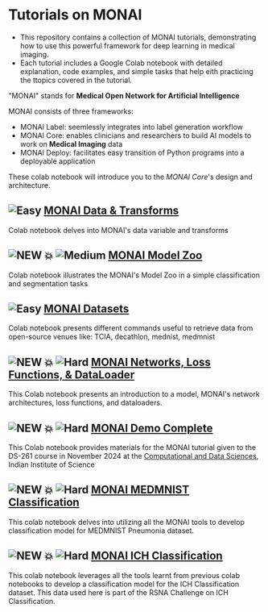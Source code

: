 # Tutorials on MONAI
- This repository contains a collection of MONAI tutorials, demonstrating how to use this powerful framework for deep learning in medical imaging. 
- Each tutorial includes a Google Colab notebook with detailed explanation, code examples, and simple tasks that help eith practicing the ttopics covered in the tutorial.

"MONAI" stands for **Medical Open Network for Artificial Intelligence**

MONAI consists of three frameworks:
*   MONAI Label: seemlessly integrates into label generation workflow
*   MONAI Core: enables clinicians and researchers to build AI models to work on **Medical Imaging** data
*   MONAI Deploy: facilitates easy transition of Python programs into a deployable application


These colab notebook will introduce you to the *MONAI Core*'s design and architecture. 

## ![Easy](https://img.shields.io/badge/Difficulty-Easy-green) [MONAI Data & Transforms](https://github.com/rashwinr/MONAI_tutorials/blob/main/MONAI_data_Transforms.ipynb)
  Colab notebook delves into MONAI's data variable and transforms
## ![NEW 💥](https://img.shields.io/badge/NEW-💥-red) ![Medium](https://img.shields.io/badge/Difficulty-Medium-yellow) [MONAI Model Zoo](https://github.com/rashwinr/MONAI_tutorials/blob/main/MONAI_Model_Zoo.ipynb)
  Colab notebook illustrates the MONAI's Model Zoo in a simple classification and segmentation tasks
## ![Easy](https://img.shields.io/badge/Difficulty-Easy-green) [MONAI Datasets](https://github.com/rashwinr/MONAI_tutorials/blob/main/MONAI_datasets.ipynb)
  Colab notebook presents different commands useful to retrieve data from open-source venues like: TCIA, decathlon, mednist, medmnist
## ![NEW 💥](https://img.shields.io/badge/NEW-💥-red) ![Hard](https://img.shields.io/badge/Difficulty-Hard-red) [MONAI Networks, Loss Functions, & DataLoader](https://github.com/rashwinr/MONAI_tutorials/blob/main/MONAI_Networks_LossFunctions_DataLoaders.ipynb)
  This Colab notebook presents an introduction to a model, MONAI's network architectures, loss functions, and dataloaders.
## ![NEW 💥](https://img.shields.io/badge/NEW-💥-red) ![Hard](https://img.shields.io/badge/Difficulty-Hard-red) [MONAI Demo Complete](https://github.com/rashwinr/MONAI_tutorials/blob/6b599e5865bd1f864664bff2de0cb7ba6d48d577/MONAI_Tutorial_DS261_AIMIA.ipynb)
  This Colab notebook provides materials for the MONAI tutorial given to the DS-261 course in November 2024 at the [Computational and Data Sciences](https://cds.iisc.ac.in/), Indian Institute of Science
## ![NEW 💥](https://img.shields.io/badge/NEW-💥-red) ![Hard](https://img.shields.io/badge/Difficulty-Hard-red) [MONAI MEDMNIST Classification](https://github.com/rashwinr/Tutorials-on-MONAI/blob/main/MEDMNIST_Pneumonia_Classification.ipynb)
  This colab notebook delves into utilizing all the MONAI tools to develop classification model for MEDMNIST Pneumonia dataset.
## ![NEW 💥](https://img.shields.io/badge/NEW-💥-red) ![Hard](https://img.shields.io/badge/Difficulty-Hard-red) [MONAI ICH Classification](https://github.com/rashwinr/Tutorials-on-MONAI/blob/main/RSNA_ICHClassification.ipynb)
  This colab notebook leverages all the tools learnt from previous colab notebooks to develop a classification model for the ICH Classification dataset. This data used here is part of the RSNA Challenge on ICH Classification.
  
  
